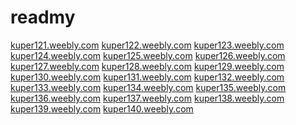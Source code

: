 # readmy
<a href="https://kuper121.weebly.com">kuper121.weebly.com</a>
<a href="https://kuper122.weebly.com">kuper122.weebly.com</a>
<a href="https://kuper123.weebly.com">kuper123.weebly.com</a>
<a href="https://kuper124.weebly.com">kuper124.weebly.com</a>
<a href="https://kuper125.weebly.com">kuper125.weebly.com</a>
<a href="https://kuper126.weebly.com">kuper126.weebly.com</a>
<a href="https://kuper127.weebly.com">kuper127.weebly.com</a>
<a href="https://kuper128.weebly.com">kuper128.weebly.com</a>
<a href="https://kuper129.weebly.com">kuper129.weebly.com</a>
<a href="https://kuper130.weebly.com">kuper130.weebly.com</a>
<a href="https://kuper131.weebly.com">kuper131.weebly.com</a>
<a href="https://kuper132.weebly.com">kuper132.weebly.com</a>
<a href="https://kuper133.weebly.com">kuper133.weebly.com</a>
<a href="https://kuper134.weebly.com">kuper134.weebly.com</a>
<a href="https://kuper135.weebly.com">kuper135.weebly.com</a>
<a href="https://kuper136.weebly.com">kuper136.weebly.com</a>
<a href="https://kuper137.weebly.com">kuper137.weebly.com</a>
<a href="https://kuper138.weebly.com">kuper138.weebly.com</a>
<a href="https://kuper139.weebly.com">kuper139.weebly.com</a>
<a href="https://kuper140.weebly.com">kuper140.weebly.com</a>
